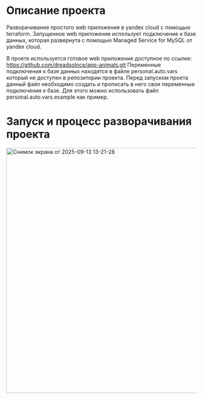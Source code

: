 # Описание проекта

Разворачивание простого web приложения в yandex cloud с помощью terraform. Запущенное web приложение использует подключение к базе данных, которая развернута с помощью Managed Service for MySQL от yandex cloud.

В проете используется готовое web приложение доступное по ссылке: https://github.com/dreadsolnce/app-animals.git
Переменные подключения к базе данных находятся в файле personal.auto.vars который не доступен в репозитории проекта.
Перед запуском проета данный файл необходимо создать и прописать в него свои переменные подключения к базе. 
Для этого можно использовать файл personal.auto.vars.example как пример.

 # Запуск и процесс разворачивания проекта

 <img width="1120" height="648" alt="Снимок экрана от 2025-09-13 13-21-28" src="https://github.com/user-attachments/assets/dd323336-96c7-444b-a7b5-630ea905b306" />

